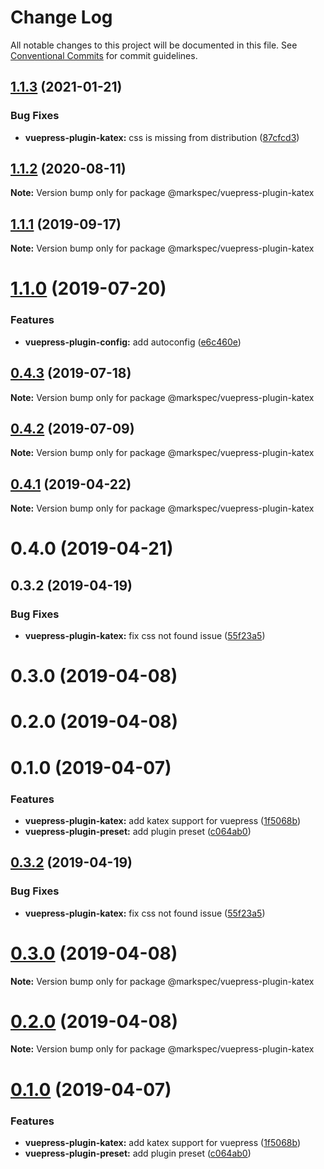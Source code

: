 # Change Log

All notable changes to this project will be documented in this file.
See [Conventional Commits](https://conventionalcommits.org) for commit guidelines.

## [1.1.3](https://github.com/stasson/markspec/compare/@markspec/vuepress-plugin-katex@1.1.2...@markspec/vuepress-plugin-katex@1.1.3) (2021-01-21)


### Bug Fixes

* **vuepress-plugin-katex:** css is missing from distribution ([87cfcd3](https://github.com/stasson/markspec/commit/87cfcd3c3d6835bede7f63b436433fd02a421ba0))





## [1.1.2](https://github.com/stasson/markspec/compare/@markspec/vuepress-plugin-katex@1.1.1...@markspec/vuepress-plugin-katex@1.1.2) (2020-08-11)

**Note:** Version bump only for package @markspec/vuepress-plugin-katex





## [1.1.1](https://github.com/stasson/markspec/compare/@markspec/vuepress-plugin-katex@1.1.0...@markspec/vuepress-plugin-katex@1.1.1) (2019-09-17)

**Note:** Version bump only for package @markspec/vuepress-plugin-katex





# [1.1.0](https://github.com/stasson/markspec/compare/@markspec/vuepress-plugin-katex@1.0.0...@markspec/vuepress-plugin-katex@1.1.0) (2019-07-20)


### Features

* **vuepress-plugin-config:** add autoconfig ([e6c460e](https://github.com/stasson/markspec/commit/e6c460e))





## [0.4.3](https://github.com/stasson/markspec/compare/@markspec/vuepress-plugin-katex@0.4.2...@markspec/vuepress-plugin-katex@0.4.3) (2019-07-18)

**Note:** Version bump only for package @markspec/vuepress-plugin-katex





## [0.4.2](https://github.com/stasson/markspec/compare/@markspec/vuepress-plugin-katex@0.4.1...@markspec/vuepress-plugin-katex@0.4.2) (2019-07-09)

**Note:** Version bump only for package @markspec/vuepress-plugin-katex





## [0.4.1](https://github.com/stasson/markspec/compare/@markspec/vuepress-plugin-katex@0.4.0...@markspec/vuepress-plugin-katex@0.4.1) (2019-04-22)

**Note:** Version bump only for package @markspec/vuepress-plugin-katex





# 0.4.0 (2019-04-21)



## 0.3.2 (2019-04-19)


### Bug Fixes

* **vuepress-plugin-katex:** fix css not found issue ([55f23a5](https://github.com/stasson/markspec/commit/55f23a5))



# 0.3.0 (2019-04-08)



# 0.2.0 (2019-04-08)



# 0.1.0 (2019-04-07)


### Features

* **vuepress-plugin-katex:** add katex support for vuepress ([1f5068b](https://github.com/stasson/markspec/commit/1f5068b))
* **vuepress-plugin-preset:** add plugin preset ([c064ab0](https://github.com/stasson/markspec/commit/c064ab0))





## [0.3.2](https://github.com/stasson/markspec/compare/v0.3.1...v0.3.2) (2019-04-19)


### Bug Fixes

* **vuepress-plugin-katex:** fix css not found issue ([55f23a5](https://github.com/stasson/markspec/commit/55f23a5))





# [0.3.0](https://github.com/stasson/markspec/compare/v0.2.0...v0.3.0) (2019-04-08)

**Note:** Version bump only for package @markspec/vuepress-plugin-katex





# [0.2.0](https://github.com/stasson/markspec/compare/v0.1.0...v0.2.0) (2019-04-08)

**Note:** Version bump only for package @markspec/vuepress-plugin-katex





# [0.1.0](https://github.com/stasson/markspec/compare/v0.0.1...v0.1.0) (2019-04-07)


### Features

* **vuepress-plugin-katex:** add katex support for vuepress ([1f5068b](https://github.com/stasson/markspec/commit/1f5068b))
* **vuepress-plugin-preset:** add plugin preset ([c064ab0](https://github.com/stasson/markspec/commit/c064ab0))
